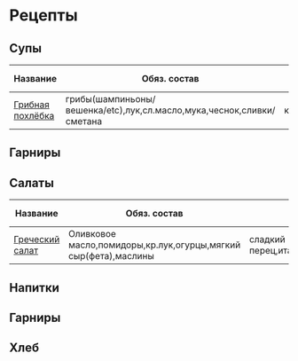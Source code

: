 # Рецепты
## Супы
| Название  | Обяз. состав  | доп. состав  |  Время готовки | Усилия  |Калории   |
|---|---|---|---|---|---|
| [Грибная похлёбка](shroom_soup.md) |  грибы(шампиньоны/вешенка/etc),лук,сл.масло,мука,чеснок,сливки/сметана |  картофель,сельдерей,тимьян,сыр | 45мин-1час  |  10-15 мин ||
## Гарниры
## Салаты
| Название  | Обяз. состав  | доп. состав  |  Время готовки | Усилия  |Калории   |
|---|---|---|---|---|---|
| [Греческий салат](greeksalad.md) |  Оливковое масло,помидоры,кр.лук,огурцы,мягкий сыр(фета),маслины |  сладкий перец,итал.травы,лимон,чеснок,салат| 1 мин |  5-7 мин ||
## Напитки
## Гарниры
## Хлеб
